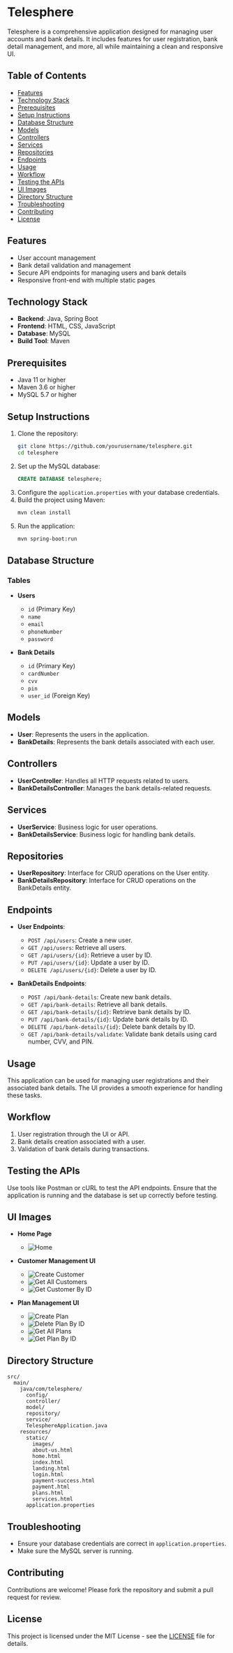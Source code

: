 # Telesphere

Telesphere is a comprehensive application designed for managing user accounts and bank details. It includes features for user registration, bank detail management, and more, all while maintaining a clean and responsive UI.

## Table of Contents
- [Features](#features)
- [Technology Stack](#technology-stack)
- [Prerequisites](#prerequisites)
- [Setup Instructions](#setup-instructions)
- [Database Structure](#database-structure)
- [Models](#models)
- [Controllers](#controllers)
- [Services](#services)
- [Repositories](#repositories)
- [Endpoints](#endpoints)
- [Usage](#usage)
- [Workflow](#workflow)
- [Testing the APIs](#testing-the-apis)
- [UI Images](#ui-images)
- [Directory Structure](#directory-structure)
- [Troubleshooting](#troubleshooting)
- [Contributing](#contributing)
- [License](#license)

## Features
- User account management
- Bank detail validation and management
- Secure API endpoints for managing users and bank details
- Responsive front-end with multiple static pages

## Technology Stack
- **Backend**: Java, Spring Boot
- **Frontend**: HTML, CSS, JavaScript
- **Database**: MySQL
- **Build Tool**: Maven

## Prerequisites
- Java 11 or higher
- Maven 3.6 or higher
- MySQL 5.7 or higher

## Setup Instructions
1. Clone the repository:
    ```bash
    git clone https://github.com/yourusername/telesphere.git
    cd telesphere
    ```
2. Set up the MySQL database:
    ```sql
    CREATE DATABASE telesphere;
    ```
3. Configure the `application.properties` with your database credentials.
4. Build the project using Maven:
    ```bash
    mvn clean install
    ```
5. Run the application:
    ```bash
    mvn spring-boot:run
    ```

## Database Structure
### Tables
- **Users**
  - `id` (Primary Key)
  - `name`
  - `email`
  - `phoneNumber`
  - `password`

- **Bank Details**
  - `id` (Primary Key)
  - `cardNumber`
  - `cvv`
  - `pin`
  - `user_id` (Foreign Key)

## Models
- **User**: Represents the users in the application.
- **BankDetails**: Represents the bank details associated with each user.

## Controllers
- **UserController**: Handles all HTTP requests related to users.
- **BankDetailsController**: Manages the bank details-related requests.

## Services
- **UserService**: Business logic for user operations.
- **BankDetailsService**: Business logic for handling bank details.

## Repositories
- **UserRepository**: Interface for CRUD operations on the User entity.
- **BankDetailsRepository**: Interface for CRUD operations on the BankDetails entity.

## Endpoints
- **User Endpoints**:
  - `POST /api/users`: Create a new user.
  - `GET /api/users`: Retrieve all users.
  - `GET /api/users/{id}`: Retrieve a user by ID.
  - `PUT /api/users/{id}`: Update a user by ID.
  - `DELETE /api/users/{id}`: Delete a user by ID.

- **BankDetails Endpoints**:
  - `POST /api/bank-details`: Create new bank details.
  - `GET /api/bank-details`: Retrieve all bank details.
  - `GET /api/bank-details/{id}`: Retrieve bank details by ID.
  - `PUT /api/bank-details/{id}`: Update bank details by ID.
  - `DELETE /api/bank-details/{id}`: Delete bank details by ID.
  - `GET /api/bank-details/validate`: Validate bank details using card number, CVV, and PIN.

## Usage
This application can be used for managing user registrations and their associated bank details. The UI provides a smooth experience for handling these tasks.

## Workflow
1. User registration through the UI or API.
2. Bank details creation associated with a user.
3. Validation of bank details during transactions.

## Testing the APIs
Use tools like Postman or cURL to test the API endpoints. Ensure that the application is running and the database is set up correctly before testing.

## UI Images
- **Home Page**
  - ![Home](images/home.jpeg)

- **Customer Management UI**
  - ![Create Customer](images/customer/createCustomer.jpeg)
  - ![Get All Customers](images/customer/getAllCustomers.jpeg)
  - ![Get Customer By ID](images/customer/getCustomerById.jpeg)

- **Plan Management UI**
  - ![Create Plan](images/plan/createPlan.jpeg)
  - ![Delete Plan By ID](images/plan/deletePlanById.jpeg)
  - ![Get All Plans](images/plan/getAllPlans.jpeg)
  - ![Get Plan By ID](images/plan/getPlanById.jpeg)

## Directory Structure
```
src/
  main/
    java/com/telesphere/
      config/
      controller/
      model/
      repository/
      service/
      TelesphereApplication.java
    resources/
      static/
        images/
        about-us.html
        home.html
        index.html
        landing.html
        login.html
        payment-success.html
        payment.html
        plans.html
        services.html
      application.properties
```

## Troubleshooting
- Ensure your database credentials are correct in `application.properties`.
- Make sure the MySQL server is running.

## Contributing
Contributions are welcome! Please fork the repository and submit a pull request for review.

## License
This project is licensed under the MIT License - see the [LICENSE](LICENSE) file for details.
